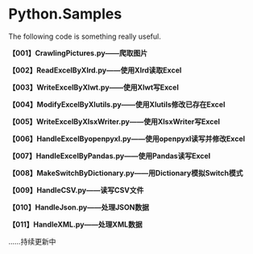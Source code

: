 # Python.Samples

The following code is something really useful.

**【001】CrawlingPictures.py——爬取图片**

**【002】ReadExcelByXlrd.py——使用Xlrd读取Excel**

**【003】WriteExcelByXlwt.py——使用Xlwt写Excel**

**【004】ModifyExcelByXlutils.py——使用Xlutils修改已存在Excel**

**【005】WriteExcelByXlsxWriter.py——使用XlsxWriter写Excel**

**【006】HandleExcelByopenpyxl.py——使用openpyxl读写并修改Excel**

**【007】HandleExcelByPandas.py——使用Pandas读写Excel**

**【008】MakeSwitchByDictionary.py——用Dictionary模拟Switch模式**

**【009】HandleCSV.py——读写CSV文件**

**【010】HandleJson.py——处理JSON数据**

**【011】HandleXML.py——处理XML数据**


......持续更新中
